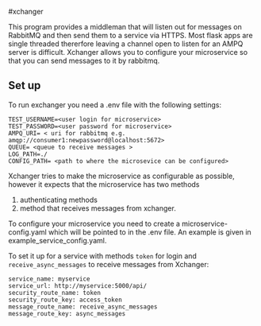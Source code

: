 #xchanger

This program provides a middleman that will listen out for messages on RabbitMQ and then send them to a service via HTTPS.
Most flask apps are single threaded thererfore leaving a channel open to listen for an AMPQ server is difficult. 
Xchanger allows you to configure your microservice so that you can send messages to it by rabbitmq.

## Set up

To run exchanger you need a .env file with the following settings:
```
TEST_USERNAME=<user login for microservice>
TEST_PASSWORD=<user password for microservice>
AMPQ_URI= < uri for rabbitmq e.g. amqp://consumer1:newpassword@localhost:5672>
QUEUE= <queue to receive messages >
LOG_PATH=./
CONFIG_PATH= <path to where the microsevice can be configured> 
```
Xchanger tries to make the microservice as configurable as possible, however it expects that the microservice has two methods
 1) authenticating methods
 2) method that receives messages from xchanger.
 
To configure your microservice you need to create a microservice-config.yaml which will be pointed to in the .env file.
An example is given in example_service_config.yaml.

To set it up for a service with methods `token` for login and `receive_async_messages` to receive messages from Xchanger:

```
service_name: myservice
service_url: http://myservice:5000/api/
security_route_name: token
security_route_key: access_token
message_route_name: receive_async_messages
message_route_key: async_messages
```